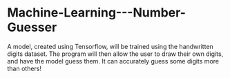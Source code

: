 # Machine-Learning---Number-Guesser
A model, created using Tensorflow, will be trained using the handwritten digits dataset. The program will then allow the user to draw their own digits, and have the model guess them. It can accurately guess some digits more than others!
